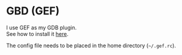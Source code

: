 # GBD (GEF)

I use GEF as my GDB plugin.  
See how to install it [here](https://github.com/hugsy/gef).  

The config file needs to be placed in the home directory (`~/.gef.rc`).
